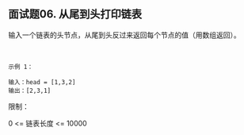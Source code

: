 ##  面试题06. 从尾到头打印链表

输入一个链表的头节点，从尾到头反过来返回每个节点的值（用数组返回）。

 
```
示例 1：

输入：head = [1,3,2]
输出：[2,3,1]

```

限制：

0 <= 链表长度 <= 10000

